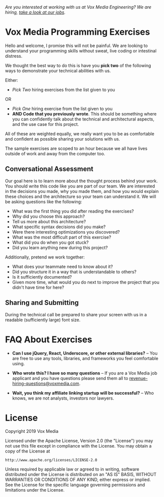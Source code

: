 _Are you interested at working with us at Vox Media Engineering? We are hiring, [take a look at our jobs](https://www.voxmedia.com/pages/careers-jobs#product-technology-design)._

# Vox Media Programming Exercises

Hello and welcome, I promise this will not be painful. We are looking to understand your programming skills without sweat, live coding or intestinal distress.

We thought the best way to do this is have you **pick two** of the following ways to demonstrate your technical abilities with us.

Either:

* *Pick Two* hiring exercises from the list given to you

OR

* *Pick One* hiring exercise from the list given to you 
* **AND Code that you previously wrote**. This should be something where you can confidently talk about the technical and architectural aspects, and the use case for this project.


All of these are weighted equally, we really want you to be as comfortable and confident as possible sharing your solutions with us.

The sample exercises are scoped to an hour because we all have lives outside of work and away from the computer too.

## Conversational Assessment

Our goal here is to learn more about the thought process behind your work. You should write this code like you are part of our team. We are interested in the decisions you made, why you made them, and how you would explain these choices and the architecture so your team can understand it. We will be asking questions like the following:

* What was the first thing you did after reading the exercises?
* Why did you choose this approach?
* Tell us more about this architecture?
* What specific syntax decisions did you make?
* Were there interesting optimizations you discovered?
* What was the most difficult part of this exercise?
* What did you do when you got stuck?
* Did you learn anything new during this project?

Additionally, pretend we work together:

* What does your teammate need to know about it?
* Did you structure it in a way that is understandable to others?
* Is it sufficiently documented?
* Given more time, what would you do next to improve the project that you didn't have time for here?

## Sharing and Submitting

During the technical call be prepared to share your screen with us in a readable (sufficiently large) font size.


# FAQ About Exercises

* **Can I use jQuery, React, Underscore, or other external libraries?** – You are free to use any tools, libraries, and frameworks you feel comfortable using.

* **Who wrote this? I have so many questions** – If you are a Vox Media job applicant and you have questions please send them all to [revenue-hiring-questions@voxmedia.com](mailto://revenue-hiring-questions@voxmedia.com).

* **Wait, you think my affiliate linking startup will be successful?** – Who knows, we are not analysts, investors nor lawyers.

# License

Copyright 2019 Vox Media

Licensed under the Apache License, Version 2.0 (the "License")
you may not use this file except in compliance with the License.
You may obtain a copy of the License at

    http://www.apache.org/licenses/LICENSE-2.0

Unless required by applicable law or agreed to in writing, software
distributed under the License is distributed on an "AS IS" BASIS,
WITHOUT WARRANTIES OR CONDITIONS OF ANY KIND, either express or implied.
See the License for the specific language governing permissions and
limitations under the License.
